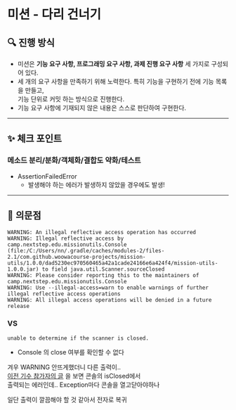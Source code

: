 # 미션 - 다리 건너기

## 🔍 진행 방식

- 미션은 **기능 요구 사항, 프로그래밍 요구 사항, 과제 진행 요구 사항** 세 가지로 구성되어 있다.
- 세 개의 요구 사항을 만족하기 위해 노력한다. 특히 기능을 구현하기 전에 기능 목록을 만들고,<br>기능 단위로 커밋 하는 방식으로 진행한다.
- 기능 요구 사항에 기재되지 않은 내용은 스스로 판단하여 구현한다.

* * *

## ✨ 체크 포인트
### 메소드 분리/분화/객체화/결합도 약화/테스트
- AssertionFailedError
  - 발생해야 하는 에러가 발생하지 않았을 경우에도 발생!

* * *

## 🤔 의문점
```
WARNING: An illegal reflective access operation has occurred
WARNING: Illegal reflective access by camp.nextstep.edu.missionutils.Console (file:/C:/Users/nn/.gradle/caches/modules-2/files-2.1/com.github.woowacourse-projects/mission-utils/1.0.0/dad5230ec970560465a42a1cade24166e6a424f4/mission-utils-1.0.0.jar) to field java.util.Scanner.sourceClosed
WARNING: Please consider reporting this to the maintainers of camp.nextstep.edu.missionutils.Console
WARNING: Use --illegal-access=warn to enable warnings of further illegal reflective access operations
WARNING: All illegal access operations will be denied in a future release
```
### VS
`unable to determine if the scanner is closed.`
- Console 의 close 여부를 확인할 수 없다  

겨우 WARNING 안뜨게했더니 다른 출력이..  
[이전 기수 참가자의 글](https://yeonyeon.tistory.com/165) 을 보면 콘솔의 isClosed에서  
출력되는 에러인데.. Exception마다 콘솔을 열고닫아야하나  

일단 출력이 깔끔해야 할 것 같아서 전자로 복귀